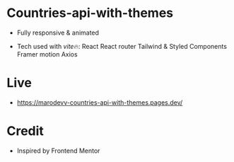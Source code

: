 # Countries-api-with-themes

- Fully responsive & animated

- Tech used with *vite*🔥:
  React
  React router
  Tailwind & Styled Components
  Framer motion
  Axios

# Live

- https://marodevv-countries-api-with-themes.pages.dev/

# Credit

- Inspired by Frontend Mentor
